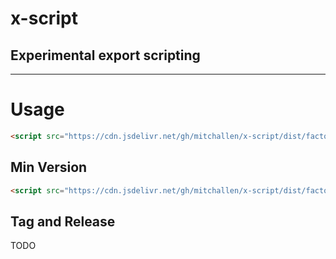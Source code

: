 # x-script
Experimental export scripting
--

* * * 

# Usage

```html
<script src="https://cdn.jsdelivr.net/gh/mitchallen/x-script/dist/factory.js"></script>
```

## Min Version

```html
<script src="https://cdn.jsdelivr.net/gh/mitchallen/x-script/dist/factory.min.js"></script>
```

## Tag and Release

TODO

